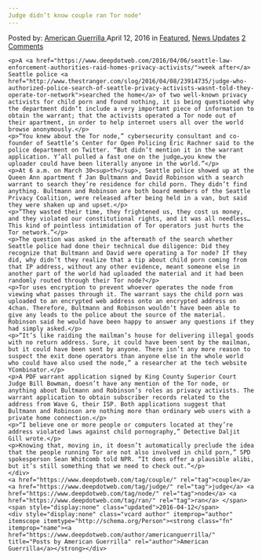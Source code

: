 ```yaml
---
Judge didn’t know couple ran Tor node"
---
```

<article class="post-listing post-13698 post type-post status-publish format-standard has-post-thumbnail hentry  tag-couple tag-judge tag-node tag-ran 
    <div class="post-inner">
        <span>Posted by: <a href="https://www.deepdotweb.com/author/americanguerrilla/" title="">American Guerrilla </a></span>
    <span>April 12, 2016</span>
    <span>in <a href="https://www.deepdotweb.com/category/deepdot-news/" rel="category tag">Featured</a>, <a href="https://www.deepdotweb.com/category/news-updates/" rel="category tag">News Updates</a></span>
    <span><a href="https://www.deepdotweb.com/2016/04/12/judge-didnt-know-couple-ran-tor-node/#comments">2 Comments</a></span>
    </p>
    <div class="clear"></div>
    
    <p>A <a href="https://www.deepdotweb.com/2016/04/06/seattle-law-enforcement-authorities-raid-homes-privacy-activists/">week after</a> Seattle police <a href="http://www.thestranger.com/slog/2016/04/08/23914735/judge-who-authorized-police-search-of-seattle-privacy-activists-wasnt-told-they-operate-tor-network">searched the home</a> of two well-known privacy activists for child porn and found nothing, it is being questioned why the department didn’t include a very important piece of information to obtain the warrant; that the activists operated a Tor node out of their apartment, in order to help internet users all over the world browse anonymously.</p>
    <p>“You knew about the Tor node,” cybersecurity consultant and co- founder of Seattle’s Center for Open Policing Eric Rachner said to the police department on Twitter. “But didn’t mention it in the warrant application. Y’all pulled a fast one on the judge…you knew the uploader could have been literally anyone in the world.”</p>
    <p>At 6 a.m. on March 30<sup>th</sup>, Seattle police showed up at the Queen Ann apartment f Jan Bultmann and David Robinson with a search warrant to search they’re residence for child porn. They didn’t find anything. Bultmann and Robinson are both board members of the Seattle Privacy Coalition, were released after being held in a van, but said they were shaken up and upset.</p>
    <p>“They wasted their time, they frightened us, they cost us money, and they violated our constitutional rights, and it was all needless…This kind of pointless intimidation of Tor operators just hurts the Tor network.”</p>
    <p>The question was asked in the aftermath of the search whether Seattle police had done their technical due diligence: Did they recognize that Bultmann and David were operating a Tor node? If they did, why didn’t they realize that a tip about child porn coming from that IP address, without any other evidence, meant someone else in another part of the world had uploaded the material and it had been randomly routed through their Tor node?</p>
    <p>Tor uses encryption to prevent whoever operates the node from viewing what passes through it. The warrant says the child porn was uploaded to an encrypted web address onto an encrypted address on 4chan. Therefore, Bultmann and Robinson wouldn’t have been able to give any leads to the police about the source of the material. Robinson said he would have been happy to answer any questions if they had simply asked.</p>
    <p>“It’s like raiding the mailman’s house for delivering illegal goods with no return address. Sure, it could have been sent by the mailman, but it could have been sent by anyone. There isn’t any more reason to suspect the exit done operators than anyone else in the whole world who could have also used the node,” a researcher at the tech website YCombinator.</p>
    <p>A PDF warrant application signed by King County Superior Court Judge Bill Bowman, doesn’t have any mention of the Tor node, or anything about Bultmann and Robinson’s roles as privacy activists. The warrant application to obtain subscriber records related to the address from Wave G, their ISP. Both applications suggest that Bultmann and Robinson are nothing more than ordinary web users with a private home connection.</p>
    <p>“I believe one or more people or computers located at they’re address violated laws against child pornography,” Detective Daljit Gill wrote.</p>
    <p>Knowing that, moving in, it doesn’t automatically preclude the idea that the people running Tor are not also involved in child porn,” SPD spokesperson Sean Whitcomb told NPR. “It does offer a plausible alibi, but it’s still something that we need to check out.”</p>
    </div>
    <a href="https://www.deepdotweb.com/tag/couple/" rel="tag">couple</a> <a href="https://www.deepdotweb.com/tag/judge/" rel="tag">judge</a> <a href="https://www.deepdotweb.com/tag/node/" rel="tag">node</a> <a href="https://www.deepdotweb.com/tag/ran/" rel="tag">ran</a> </span> <span style="display:none" class="updated">2016-04-12</span>
    <div style="display:none" class="vcard author" itemprop="author" itemscope itemtype="http://schema.org/Person"><strong class="fn" itemprop="name"><a href="https://www.deepdotweb.com/author/americanguerrilla/" title="Posts by American Guerrilla" rel="author">American Guerrilla</a></strong></div>
    
